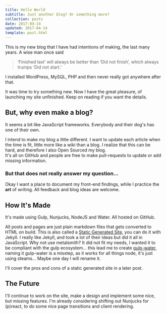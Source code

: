 ```yaml
---
title: Hello World
subtitle: Just another blog? Or something more?
collection: posts
date: 2017-04-14
updated: 2017-04-14
template: post.html
---
```


This is my new blog that I have had intentions of making, the last many years. A wise man once said

> ‘Finished last’ will always be better than ‘Did not finish’, which always trumps ‘Did not start.’

I installed WordPress, MySQL, PHP and then never really got anywhere after that.

It was time to try something new. Now I have the great pleasure, of launching my site unfinished. Keep on reading if you want the details.

## But, why even make a blog?

It seems a bit like JavaScript frameworks. Everybody and their dog's has one of their own.

I intend to make my blog a little different. I want to update each article when the time is fit, little more like a wiki than a blog. I realize that this can be hard, and therefore I also Open Sourced my blog.  
It's all on GitHub and people are free to make pull-requests to update or add missing information.

### But that does not really answer my question...

Okay I want a place to document my front-end findings, while I practice the **art** of writing.
All feedback and blog ideas are welcome.

## How It's Made

It's made using Gulp, Nunjucks, NodeJS and Water. All hosted on GitHub.

All posts and pages are just plain markdown files that gets converted to HTML on build. This is also called a [Static Generated Site](https://davidwalsh.name/introduction-static-site-generators), you can do it with Jekyll. I really like Jekyll, and took a lot of their ideas but did it all in JavaScript. Why not use metalsmith? It did not fit my needs, I wanted it to be compliant with the gulp ecosystem... this lead me to create [gulp-water](https://github.com/Saturate/gulp-water), naming it gulp-water is a misstep, as it works for all things node, it's just using steams... Maybe one day I will rename it.

I'll cover the pros and cons of a static generated site in a later post.

## The Future

I'll continue to work on the site, make a design and implement some nice, but missing features. I'm already considering shifting out Nunjucks for (p)react, to do some nice page transitions and client rendering.
